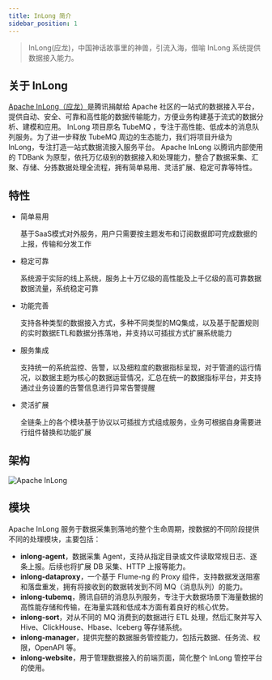 ```yaml
---
title: InLong 简介
sidebar_position: 1
---
```


> InLong(应龙)，中国神话故事里的神兽，引流入海，借喻 InLong 系统提供数据接入能力。

## 关于 InLong
[Apache InLong（应龙）](https://inlong.apache.org)是腾讯捐献给 Apache 社区的一站式的数据接入平台，提供自动、安全、可靠和高性能的数据传输能力，方便业务构建基于流式的数据分析、建模和应用。
InLong 项目原名 TubeMQ ，专注于高性能、低成本的消息队列服务。为了进一步释放 TubeMQ 周边的生态能力，我们将项目升级为 InLong，专注打造一站式数据流接入服务平台。
Apache InLong 以腾讯内部使用的 TDBank 为原型，依托万亿级别的数据接入和处理能力，整合了数据采集、汇聚、存储、分拣数据处理全流程，拥有简单易用、灵活扩展、稳定可靠等特性。

## 特性
- 简单易用

  基于SaaS模式对外服务，用户只需要按主题发布和订阅数据即可完成数据的上报，传输和分发工作

- 稳定可靠

  系统源于实际的线上系统，服务上十万亿级的高性能及上千亿级的高可靠数据数据流量，系统稳定可靠

- 功能完善

  支持各种类型的数据接入方式，多种不同类型的MQ集成，以及基于配置规则的实时数据ETL和数据分拣落地，并支持以可插拔方式扩展系统能力

- 服务集成

  支持统一的系统监控、告警，以及细粒度的数据指标呈现，对于管道的运行情况，以数据主题为核心的数据运营情况，汇总在统一的数据指标平台，并支持通过业务设置的告警信息进行异常告警提醒

- 灵活扩展

  全链条上的各个模块基于协议以可插拔方式组成服务，业务可根据自身需要进行组件替换和功能扩展

## 架构
<img src="/img/inlong-structure-zh.png" align="center" alt="Apache InLong"/>

## 模块
Apache InLong 服务于数据采集到落地的整个生命周期，按数据的不同阶段提供不同的处理模块，主要包括：

- **inlong-agent**，数据采集 Agent，支持从指定目录或文件读取常规日志、逐条上报。后续也将扩展 DB 采集、HTTP 上报等能力。
- **inlong-dataproxy**，一个基于 Flume-ng 的 Proxy 组件，支持数据发送阻塞和落盘重发，拥有将接收到的数据转发到不同 MQ（消息队列）的能力。
- **inlong-tubemq**，腾讯自研的消息队列服务，专注于大数据场景下海量数据的高性能存储和传输，在海量实践和低成本方面有着良好的核心优势。
- **inlong-sort**，对从不同的 MQ 消费到的数据进行 ETL 处理，然后汇聚并写入 Hive、ClickHouse、Hbase、Iceberg 等存储系统。
- **inlong-manager**，提供完整的数据服务管控能力，包括元数据、任务流、权限，OpenAPI 等。
- **inlong-website**，用于管理数据接入的前端页面，简化整个 InLong 管控平台的使用。

